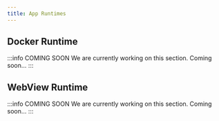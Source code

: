 ```yaml
---
title: App Runtimes
---
```


## Docker Runtime

:::info COMING SOON
We are currently working on this section. Coming soon...
:::

## WebView Runtime

:::info COMING SOON
We are currently working on this section. Coming soon...
:::
